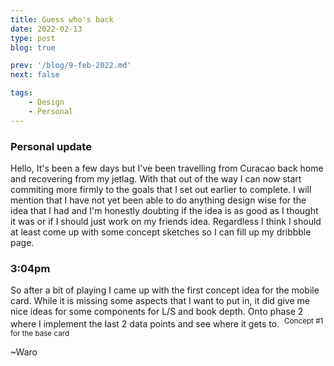 ```yaml
---
title: Guess who's back
date: 2022-02-13
type: post
blog: true

prev: '/blog/9-feb-2022.md'
next: false

tags:
    - Design
    - Personal
---
```


### Personal update
Hello, It's been a few days but I've been travelling from Curacao back home and recovering from my jetlag. With that out of the way I can now start commiting more firmly
to the goals that I set out earlier to complete. I will mention that I have not yet been able to do anything design wise for the idea that I had and I'm honestly
doubting if the idea is as good as I thought it was or if I should just work on my friends idea. Regardless I think I should at least come up with some concept sketches
so I can fill up my dribbble page.

### 3:04pm
So after a bit of playing I came up with the first concept idea for the mobile card. While it is missing some aspects that I want to put in, it did give me nice ideas
for some components for L/S and book depth. Onto phase 2 where I implement the last 2 data points and see where it gets to.
<img :src="$withBase('/assets/feb13th/concept1.png')">
<sup>Concept #1 for the base card</sup>

~Waro